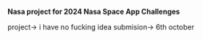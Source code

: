  **Nasa project for 2024 Nasa Space App Challenges**

project-> i have no fucking idea
submision-> 6th october
